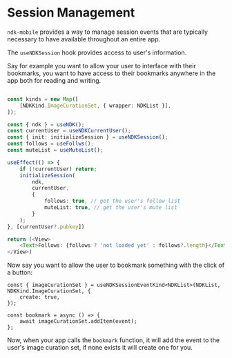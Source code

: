 # Session Management

`ndk-mobile` provides a way to manage session events that are typically necessary to have available throughout an entire app.

The `useNDKSession` hook provides access to user's information.

Say for example you want to allow your user to interface with their bookmarks, you want to have access to their bookmarks anywhere in the app both for reading and writing.

```ts

const kinds = new Map([
    [NDKKind.ImageCurationSet, { wrapper: NDKList }],
]);

const { ndk } = useNDK();
const currentUser = useNDKCurrentUser();
const { init: initializeSession } = useNDKSession();
const follows = useFollws();
const muteList = useMuteList();

useEffect(() => {
    if (!currentUser) return;
    initializeSession(
        ndk,
        currentUser,
        {
            follows: true, // get the user's follow list
            muteList: true, // get the user's mute list
        }
    );
}, [currentUser?.pubkey])

return (<View>
    <Text>Follows: {follows ? 'not loaded yet' : follows?.length}</Text>
</View>)

```

Now say you want to allow the user to bookmark something with the click of a button:

```tsx
const { imageCurationSet } = useNDKSessionEventKind<NDKList>(NDKList, NDKKind.ImageCurationSet, {
    create: true,
});

const bookmark = async () => {
    await imageCurationSet.addItem(event);
};
```

Now, when your app calls the `bookmark` function, it will add the event to the user's image curation set, if none exists it will create one for you.
